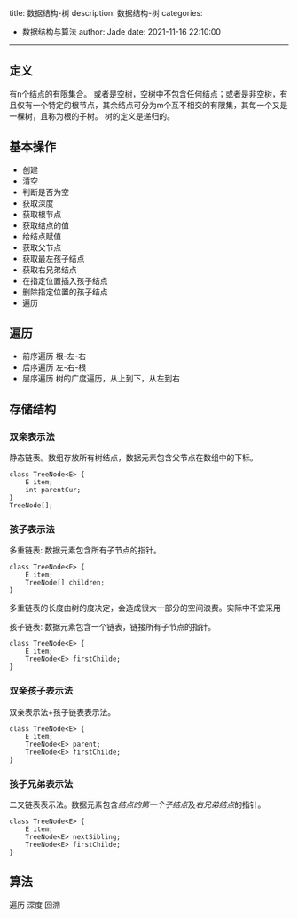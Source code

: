 title: 数据结构-树
description: 数据结构-树
categories:
  - 数据结构与算法
author: Jade
date: 2021-11-16 22:10:00
---
## 定义
有n个结点的有限集合。
或者是空树，空树中不包含任何结点；或者是非空树，有且仅有一个特定的根节点，其余结点可分为m个互不相交的有限集，其每一个又是一棵树，且称为根的子树。
树的定义是递归的。

## 基本操作
- 创建
- 清空
- 判断是否为空
- 获取深度
- 获取根节点
- 获取结点的值
- 给结点赋值
- 获取父节点
- 获取最左孩子结点
- 获取右兄弟结点
- 在指定位置插入孩子结点
- 删除指定位置的孩子结点
- 遍历

## 遍历
- 前序遍历 根-左-右
- 后序遍历 左-右-根
- 层序遍历 树的广度遍历，从上到下，从左到右

## 存储结构
### 双亲表示法
静态链表。数组存放所有树结点，数据元素包含父节点在数组中的下标。
```
class TreeNode<E> {
    E item;
    int parentCur;
}
TreeNode[];
```

### 孩子表示法
多重链表: 数据元素包含所有子节点的指针。
```
class TreeNode<E> {
    E item;
    TreeNode[] children;
}
```
多重链表的长度由树的度决定，会造成很大一部分的空间浪费。实际中不宜采用

孩子链表: 数据元素包含一个链表，链接所有子节点的指针。
```
class TreeNode<E> {
    E item;
    TreeNode<E> firstChilde;
}
```

### 双亲孩子表示法
双亲表示法+孩子链表表示法。
```
class TreeNode<E> {
    E item;
    TreeNode<E> parent;
    TreeNode<E> firstChilde;
}
```
### 孩子兄弟表示法
二叉链表表示法。数据元素包含*结点的第一个子结点*及*右兄弟结点*的指针。
```
class TreeNode<E> {
    E item;
    TreeNode<E> nextSibling;
    TreeNode<E> firstChilde;
}
```

## 算法
遍历
深度
回溯
